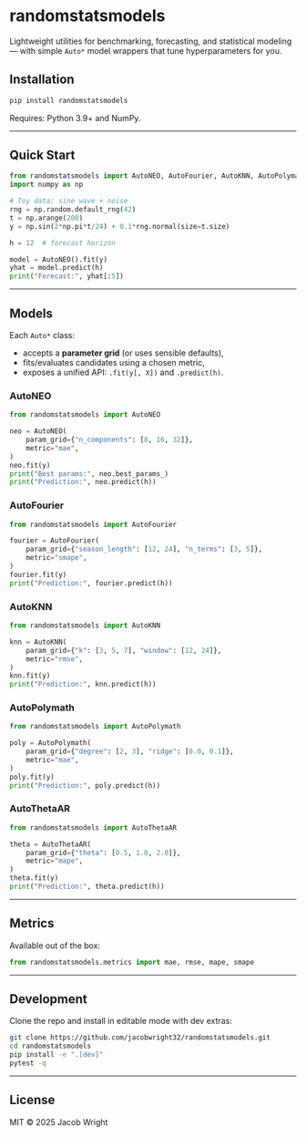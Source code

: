 # randomstatsmodels

Lightweight utilities for benchmarking, forecasting, and statistical modeling — with simple `Auto*` model wrappers that tune hyperparameters for you.

## Installation

```bash
pip install randomstatsmodels
```

Requires: Python 3.9+ and NumPy.

---

## Quick Start

```python
from randomstatsmodels import AutoNEO, AutoFourier, AutoKNN, AutoPolymath, AutoThetaAR
import numpy as np

# Toy data: sine wave + noise
rng = np.random.default_rng(42)
t = np.arange(200)
y = np.sin(2*np.pi*t/24) + 0.1*rng.normal(size=t.size)

h = 12  # forecast horizon

model = AutoNEO().fit(y)
yhat = model.predict(h)
print("Forecast:", yhat[:5])
```

---

## Models

Each `Auto*` class:
- accepts a **parameter grid** (or uses sensible defaults),
- fits/evaluates candidates using a chosen metric,
- exposes a unified API: `.fit(y[, X])` and `.predict(h)`.

### AutoNEO

```python
from randomstatsmodels import AutoNEO

neo = AutoNEO(
    param_grid={"n_components": [8, 16, 32]},
    metric="mae",
)
neo.fit(y)
print("Best params:", neo.best_params_)
print("Prediction:", neo.predict(h))
```

### AutoFourier

```python
from randomstatsmodels import AutoFourier

fourier = AutoFourier(
    param_grid={"season_length": [12, 24], "n_terms": [3, 5]},
    metric="smape",
)
fourier.fit(y)
print("Prediction:", fourier.predict(h))
```

### AutoKNN

```python
from randomstatsmodels import AutoKNN

knn = AutoKNN(
    param_grid={"k": [3, 5, 7], "window": [12, 24]},
    metric="rmse",
)
knn.fit(y)
print("Prediction:", knn.predict(h))
```

### AutoPolymath

```python
from randomstatsmodels import AutoPolymath

poly = AutoPolymath(
    param_grid={"degree": [2, 3], "ridge": [0.0, 0.1]},
    metric="mae",
)
poly.fit(y)
print("Prediction:", poly.predict(h))
```

### AutoThetaAR

```python
from randomstatsmodels import AutoThetaAR

theta = AutoThetaAR(
    param_grid={"theta": [0.5, 1.0, 2.0]},
    metric="mape",
)
theta.fit(y)
print("Prediction:", theta.predict(h))
```

---

## Metrics

Available out of the box:

```python
from randomstatsmodels.metrics import mae, rmse, mape, smape
```

---

## Development

Clone the repo and install in editable mode with dev extras:

```bash
git clone https://github.com/jacobwright32/randomstatsmodels.git
cd randomstatsmodels
pip install -e ".[dev]"
pytest -q
```

---

## License

MIT © 2025 Jacob Wright
